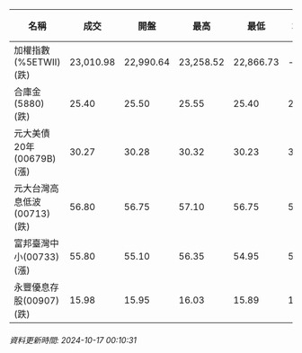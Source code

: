 | 名稱 | 成交 | 開盤 | 最高 | 最低 | 均價 | 成交金額(億) | 昨收 | 漲跌幅 | 漲跌 | 總量 | 昨量 | 振幅 |
| -------- | -------- | -------- | -------- |-------- | -------- | -------- |-------- |-------- |-------- | -------- | -------- |-------- |
|加權指數(%5ETWII) (跌)|23,010.98|22,990.64|23,258.52|22,866.73|-|4,112.80|23,292.04|1.21%|281.06|8,168,374|0|1.68%|
|合庫金(5880) (跌)|25.40|25.50|25.55|25.40|25.45|2.86|25.55|0.59%|0.15|11,220|14,006|0.59%|
|元大美債20年(00679B) (漲)|30.27|30.28|30.32|30.23|30.28|25.23|29.98|0.97%|0.29|83,312|66,513|0.30%|
|元大台灣高息低波(00713) (跌)|56.80|56.75|57.10|56.75|56.89|8.35|57.10|0.53%|0.30|14,676|8,331|0.61%|
|富邦臺灣中小(00733) (漲)|55.80|55.10|56.35|54.95|55.85|1.02|55.55|0.45%|0.25|1,827|1,477|2.52%|
|永豐優息存股(00907) (跌)|15.98|15.95|16.03|15.89|15.98|0.706|16.01|0.19%|0.03|4,419|3,976|0.87%|
###### 資料更新時間: 2024-10-17 00:10:31